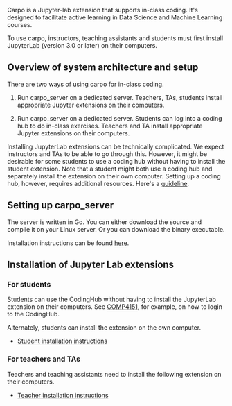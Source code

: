 Carpo is a Jupyter-lab extension that supports in-class coding. It's designed to facilitate active learning in Data Science and Machine Learning courses.

To use carpo, instructors, teaching assistants and students must first install JupyterLab (version 3.0 or later) on their computers.

## Overview of system architecture and setup
There are two ways of using carpo for in-class coding.

1. Run carpo_server on a dedicated server. Teachers, TAs, students install appropriate Jupyter extensions on their computers.

2. Run carpo_server on a dedicated server. Students can log into a coding hub to do in-class exercises. Teachers and TA install appropriate Jupyter extensions on their computers.

Installing JupyterLab extensions can be technically complicated.  We expect instructors and TAs to be able to go through this. However, it might be desirable for some students to use a coding hub without having to install the student extension.  Note that a student might both use a coding hub and separately install the extension on their own computer.  Setting up a coding hub, however, requires additional resources. Here's a [guideline](CodingHub).

## Setting up carpo_server

The server is written in Go.  You can either download the source and compile it on your Linux 
server.  Or you can download the binary executable.

Installation instructions can be found [here](carpo_server).


## Installation of Jupyter Lab extensions

### For students
Students can use the CodingHub without having to install the JupyterLab extension on their computers.  See [COMP4151](CodingHub/COMP4151.md), for example, on how to login to the CodingHub.

Alternately, students can install the extension on the own computer.
* [Student installation instructions](carpo_student/INSTALL.md)

### For teachers and TAs
Teachers and teaching assistants need to install the following extension on their computers.
* [Teacher installation instructions](carpo_teacher/README.md)
